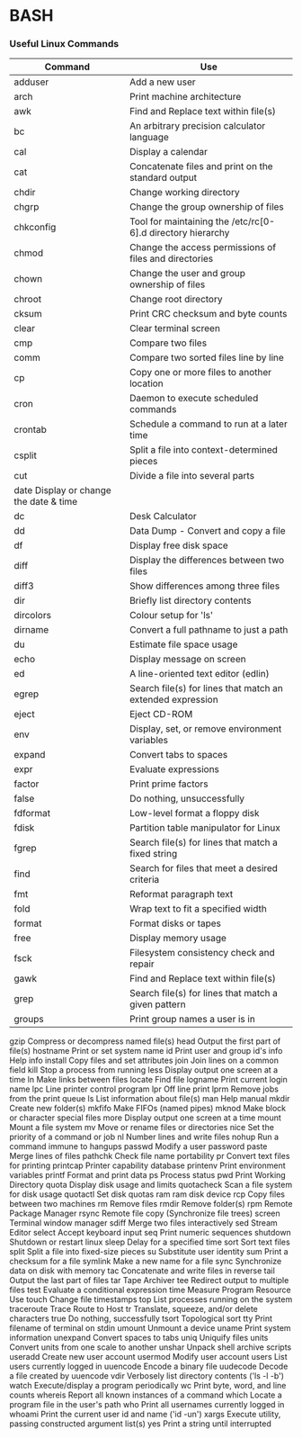 # BASH

### Useful Linux Commands

|    Command    |      Use      |
| ------------- | ------------- |
| adduser       | Add a new user |
| arch       | Print machine architecture |
| awk       | Find and Replace text within file(s) |
| bc       | An arbitrary precision calculator language |
| cal       | Display a calendar |
| cat       | Concatenate files and print on the standard output |
| chdir       | Change working directory |
| chgrp       | Change the group ownership of files |
| chkconfig       | Tool for maintaining the /etc/rc[0-6].d directory hierarchy |
| chmod       | Change the access permissions of files and directories |
| chown       | Change the user and group ownership of files |
| chroot       | Change root directory |
| cksum       | Print CRC checksum and byte counts |
| clear       | Clear terminal screen |
| cmp       | Compare two files |
| comm       | Compare two sorted files line by line |
|cp	|Copy one or more files to another location|
|cron	|Daemon to execute scheduled commands|
|crontab	|Schedule a command to run at a later time|
|csplit	|Split a file into context-determined pieces|
|cut	|Divide a file into several parts|
date	Display or change the date & time|
|dc	|Desk Calculator|
|dd	|Data Dump - Convert and copy a file|
|df	|Display free disk space|
|diff	|Display the differences between two files|
|diff3	|Show differences among three files|
|dir	|Briefly list directory contents|
|dircolors	|Colour setup for 'ls'|
|dirname	|Convert a full pathname to just a path|
|du	|Estimate file space usage|
|echo	|Display message on screen|
|ed	|A line-oriented text editor (edlin)	|
|egrep	|Search file(s) for lines that match an extended expression|
|eject	|Eject CD-ROM|
|env	|Display, set, or remove environment variables|
|expand	|Convert tabs to spaces|
|expr	|Evaluate expressions|
|factor	|Print prime factors|
|false	|Do nothing, unsuccessfully|
|fdformat	|Low-level format a floppy disk|
|fdisk	|Partition table manipulator for Linux|
|fgrep	|Search file(s) for lines that match a fixed string|
|find	|Search for files that meet a desired criteria|
|fmt	|Reformat paragraph text|
|fold	|Wrap text to fit a specified width|
|format	|Format disks or tapes|
|free	|Display memory usage|
|fsck	|Filesystem consistency check and repair|
|gawk	|Find and Replace text within file(s)|
|grep	|Search file(s) for lines that match a given pattern|
|groups	|Print group names a user is in|
gzip	Compress or decompress named file(s)
head	Output the first part of file(s)
hostname	Print or set system name
id	Print user and group id's
info	Help info
install	Copy files and set attributes
join	Join lines on a common field
kill	Stop a process from running
less	Display output one screen at a time
ln	Make links between files
locate	Find file
logname	Print current login name
lpc	Line printer control program
lpr	Off line print
lprm	Remove jobs from the print queue
ls	List information about file(s)
man	Help manual
mkdir	Create new folder(s)
mkfifo	Make FIFOs (named pipes)
mknod	Make block or character special files
more	Display output one screen at a time
mount	Mount a file system
mv	Move or rename files or directories
nice	Set the priority of a command or job
nl	Number lines and write files
nohup	Run a command immune to hangups
passwd	Modify a user password
paste	Merge lines of files
pathchk	Check file name portability
pr	Convert text files for printing
printcap	Printer capability database
printenv	Print environment variables
printf	Format and print data
ps	Process status
pwd	Print Working Directory
quota	Display disk usage and limits
quotacheck	Scan a file system for disk usage
quotactl	Set disk quotas
ram	ram disk device
rcp	Copy files between two machines	
rm	Remove files
rmdir	Remove folder(s)
rpm	Remote Package Manager
rsync	Remote file copy (Synchronize file trees)
screen	Terminal window manager
sdiff	Merge two files interactively
sed	Stream Editor
select	Accept keyboard input
seq	Print numeric sequences
shutdown	Shutdown or restart linux
sleep	Delay for a specified time
sort	Sort text files
split	Split a file into fixed-size pieces
su	Substitute user identity
sum	Print a checksum for a file
symlink	Make a new name for a file
sync	Synchronize data on disk with memory
tac	Concatenate and write files in reverse
tail	Output the last part of files
tar	Tape Archiver
tee	Redirect output to multiple files
test	Evaluate a conditional expression
time	Measure Program Resource Use
touch	Change file timestamps
top	List processes running on the system
traceroute	Trace Route to Host
tr	Translate, squeeze, and/or delete characters
true	Do nothing, successfully
tsort	Topological sort
tty	Print filename of terminal on stdin
umount	Unmount a device
uname	Print system information
unexpand	Convert spaces to tabs
uniq	Uniquify files
units	Convert units from one scale to another
unshar	Unpack shell archive scripts
useradd	Create new user account
usermod	Modify user account
users	List users currently logged in
uuencode	Encode a binary file
uudecode	Decode a file created by uuencode
vdir	Verbosely list directory contents ('ls -l -b')
watch	Execute/display a program periodically
wc	Print byte, word, and line counts
whereis	Report all known instances of a command
which	Locate a program file in the user's path
who	Print all usernames currently logged in
whoami	Print the current user id and name ('id -un')
xargs	Execute utility, passing constructed argument list(s)
yes	Print a string until interrupted
